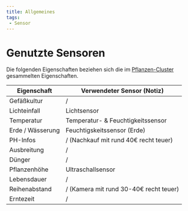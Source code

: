```yaml
---
title: Allgemeines
tags:
 - Sensor
---
```


# Genutzte Sensoren

Die folgenden Eigenschaften beziehen sich die im [Pflanzen-Cluster](https://docs.google.com/spreadsheets/d/1XTYUa9K07JlDrWWdZm8LH-M-pB6ffHMEIdzOdO5N5Ns/edit#gid=1537680713) gesammelten Eigenschaften.


| Eigenschaft      | Verwendeter Sensor (Notiz)             |
|------------------|----------------------------------------|
| Gefäßkultur      | /                                      |
| Lichteinfall     | Lichtsensor                            |
| Temperatur       | Temperatur- & Feuchtigkeitssensor      |
| Erde / Wässerung | Feuchtigskeitssensor (Erde)            |
| PH-Infos         | / (Nachkauf mit rund 40€ recht teuer)  |
| Ausbreitung      | /                                      |
| Dünger           | /                                      |
| Pflanzenhöhe     | Ultraschallsensor                      |
| Lebensdauer      | /                                      |
| Reihenabstand    | / (Kamera mit rund 30-40€ recht teuer) |
| Erntezeit        | /                                      |

